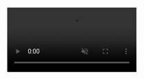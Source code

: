 <!DOCTYPE html>
<html>
<head>
<title>Page Title</title>
</head>
<body>
  
<video src="C:\Users\Usuario\Desktop\Logo" controls autoplay muted loop></video>

</body>
</html>









